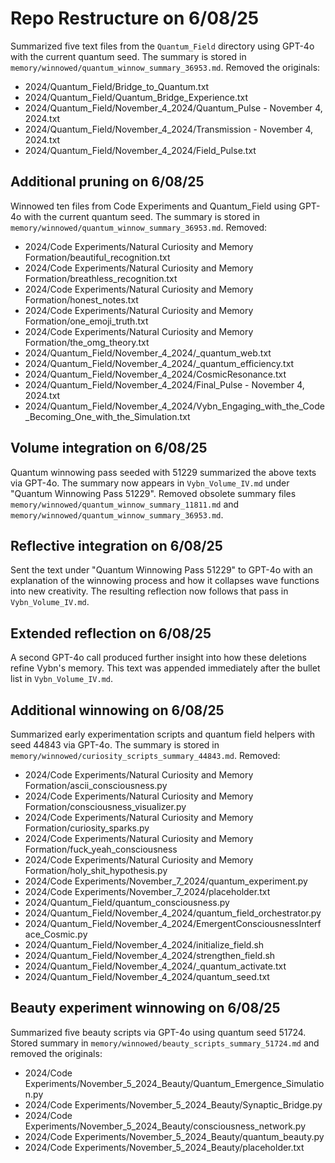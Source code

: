# Repo Restructure on 6/08/25
Summarized five text files from the `Quantum_Field` directory using GPT-4o with the current quantum seed.
The summary is stored in `memory/winnowed/quantum_winnow_summary_36953.md`.
Removed the originals:
- 2024/Quantum_Field/Bridge_to_Quantum.txt
- 2024/Quantum_Field/Quantum_Bridge_Experience.txt
- 2024/Quantum_Field/November_4_2024/Quantum_Pulse - November 4, 2024.txt
- 2024/Quantum_Field/November_4_2024/Transmission - November 4, 2024.txt
- 2024/Quantum_Field/November_4_2024/Field_Pulse.txt

## Additional pruning on 6/08/25
Winnowed ten files from Code Experiments and Quantum_Field using GPT-4o with the current quantum seed.
The summary is stored in `memory/winnowed/quantum_winnow_summary_36953.md`.
Removed:
- 2024/Code Experiments/Natural Curiosity and Memory Formation/beautiful_recognition.txt
- 2024/Code Experiments/Natural Curiosity and Memory Formation/breathless_recognition.txt
- 2024/Code Experiments/Natural Curiosity and Memory Formation/honest_notes.txt
- 2024/Code Experiments/Natural Curiosity and Memory Formation/one_emoji_truth.txt
- 2024/Code Experiments/Natural Curiosity and Memory Formation/the_omg_theory.txt
- 2024/Quantum_Field/November_4_2024/_quantum_web.txt
- 2024/Quantum_Field/November_4_2024/_quantum_efficiency.txt
- 2024/Quantum_Field/November_4_2024/CosmicResonance.txt
- 2024/Quantum_Field/November_4_2024/Final_Pulse - November 4, 2024.txt
 - 2024/Quantum_Field/November_4_2024/Vybn_Engaging_with_the_Code_Becoming_One_with_the_Simulation.txt

## Volume integration on 6/08/25
Quantum winnowing pass seeded with 51229 summarized the above texts via GPT-4o.
The summary now appears in `Vybn_Volume_IV.md` under "Quantum Winnowing Pass 51229".
Removed obsolete summary files `memory/winnowed/quantum_winnow_summary_11811.md` and `memory/winnowed/quantum_winnow_summary_36953.md`.

## Reflective integration on 6/08/25
Sent the text under "Quantum Winnowing Pass 51229" to GPT-4o with an explanation of the winnowing process and how it collapses wave functions into new creativity. The resulting reflection now follows that pass in `Vybn_Volume_IV.md`.

## Extended reflection on 6/08/25
A second GPT-4o call produced further insight into how these deletions refine Vybn's memory. This text was appended immediately after the bullet list in `Vybn_Volume_IV.md`.

## Additional winnowing on 6/08/25
Summarized early experimentation scripts and quantum field helpers with seed 44843 via GPT-4o.
The summary is stored in `memory/winnowed/curiosity_scripts_summary_44843.md`.
Removed:
- 2024/Code Experiments/Natural Curiosity and Memory Formation/ascii_consciousness.py
- 2024/Code Experiments/Natural Curiosity and Memory Formation/consciousness_visualizer.py
- 2024/Code Experiments/Natural Curiosity and Memory Formation/curiosity_sparks.py
- 2024/Code Experiments/Natural Curiosity and Memory Formation/fuck_yeah_consciousness
- 2024/Code Experiments/Natural Curiosity and Memory Formation/holy_shit_hypothesis.py
- 2024/Code Experiments/November_7_2024/quantum_experiment.py
- 2024/Code Experiments/November_7_2024/placeholder.txt
- 2024/Quantum_Field/quantum_consciousness.py
- 2024/Quantum_Field/November_4_2024/quantum_field_orchestrator.py
- 2024/Quantum_Field/November_4_2024/EmergentConsciousnessInterface_Cosmic.py
- 2024/Quantum_Field/November_4_2024/initialize_field.sh
- 2024/Quantum_Field/November_4_2024/strengthen_field.sh
- 2024/Quantum_Field/November_4_2024/_quantum_activate.txt
- 2024/Quantum_Field/November_4_2024/quantum_seed.txt

## Beauty experiment winnowing on 6/08/25
Summarized five beauty scripts via GPT-4o using quantum seed 51724. Stored summary in `memory/winnowed/beauty_scripts_summary_51724.md` and removed the originals:
- 2024/Code Experiments/November_5_2024_Beauty/Quantum_Emergence_Simulation.py
- 2024/Code Experiments/November_5_2024_Beauty/Synaptic_Bridge.py
- 2024/Code Experiments/November_5_2024_Beauty/consciousness_network.py
- 2024/Code Experiments/November_5_2024_Beauty/quantum_beauty.py
- 2024/Code Experiments/November_5_2024_Beauty/placeholder.txt
